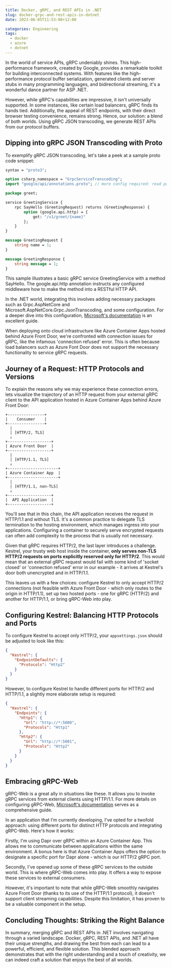 ```yaml
---
title: Docker, gRPC, and REST APIs in .NET
slug: docker-grpc-and-rest-apis-in-dotnet
date: 2023-06-05T11:53:00+12:00

categories: Engineering
tags:
  - docker
  - azure
  - dotnet
---
```


In the world of service APIs, gRPC undeniably shines. This high-performance framework, created by Google, provides a remarkable toolkit for building interconnected systems. With features like the high-performance protocol buffer serialization, generated clients and server stubs in many programming languages, and bidirectional streaming, it's a wonderful dance partner for ASP .NET.

However, while gRPC's capabilities are impressive, it isn't universally supported. In some instances, like certain load balancers, gRPC finds its hands tied. Additionally, the appeal of REST endpoints, with their direct browser testing convenience, remains strong. Hence, our solution: a blend of both worlds. Using gRPC JSON transcoding, we generate REST APIs from our protocol buffers.

## Dipping into gRPC JSON Transcoding with Proto

To exemplify gRPC JSON transcoding, let's take a peek at a sample proto code snippet:

```proto
syntax = "proto3";

option csharp_namespace = "GrpcServiceTranscoding";
import "google/api/annotations.proto"; // more config required: read post

package greet;

service GreetingService {
    rpc SayHello (GreetingRequest) returns (GreetingResponse) {
        option (google.api.http) = {
            get: "/v1/greet/{name}"
        };
    }
}

message GreetingRequest {
    string name = 1;
}

message GreetingResponse {
    string message = 1;
}
```

This sample illustrates a basic gRPC service GreetingService with a method SayHello. The google.api.http annotation instructs any configured middleware how to make the method into a RESTful HTTP API.

In the .NET world, integrating this involves adding necessary packages such as Grpc.AspNetCore and Microsoft.AspNetCore.Grpc.JsonTranscoding, and some configuration. For a deeper dive into this configuration, [Microsoft's documentation](https://learn.microsoft.com/en-nz/aspnet/core/grpc/json-transcoding) is an excellent guide.

When deploying onto cloud infrastructure like Azure Container Apps hosted behind Azure Front Door, we're confronted with connection issues for gRPC, like the infamous 'connection refused' error. This is often because load balancers such as Azure Font Door does not support the necessary functionality to service gRPC requests.

## Journey of a Request: HTTP Protocols and Versions

To explain the reasons why we may experience these connection errors, lets visualize the trajectory of an HTTP request from your external gRPC client to the API application hosted in Azure Container Apps behind Azure Front Door:

```
+----------------+
|    Consumer    |
+----------------+
  |
  | [HTTP/2, TLS]
  ↓
+-------------------+
| Azure Front Door  |
+-------------------+
  |
  | [HTTP/1.1, TLS]
  ↓
+----------------------+
| Azure Container App  |
+----------------------+
  |
  | [HTTP/1.1, non-TLS]
  ↓
+-------------------+
|  API Application  |
+-------------------+
```

You'll see that in this chain, the API application receives the request in HTTP/1.1 and without TLS. It's a common practice to delegate TLS termination to the hosting environment, which manages ingress into your applications. Configuring a container to securely serve encrypted requests can often add complexity to the process that is usually not necessary.

Given that gRPC requires HTTP/2, the last layer introduces a challenge. Kestrel, your trusty web host inside the container, **only serves non-TLS HTTP/2 requests on ports explicitly reserved only for HTTP/2**. This would mean that an external gRPC request would fail with some kind of 'socket closed' or 'connection refused' error in our example - it arrives at Kestrel's door both unencrypted and in HTTP/1.1.

This leaves us with a few choices: configure Kestrel to only accept HTTP/2 connections (not feasible with Azure Front Door - which only routes to the origin in HTTP/1.1), set up two hosted ports - one for gRPC (HTTP/2) and another for HTTP/1.1, or bring gRPC-Web into play.

## Configuring Kestrel: Balancing HTTP Protocols and Ports

To configure Kestrel to accept only HTTP/2, your `appsettings.json` should be adjusted to look like this:

```json
{
  "Kestrel": {
    "EndpointDefaults": {
      "Protocols": "Http2"
    }
  }
}
```

However, to configure Kestrel to handle different ports for HTTP/2 and HTTP/1.1, a slightly more elaborate setup is required:

```json
{
  "Kestrel": {
    "Endpoints": {
      "Http1": {
        "Url": "http://*:5000",
        "Protocols": "Http1"
      },
      "Http2": {
        "Url": "http://*:5001",
        "Protocols": "Http2"
      }
    }
  }
}
```

## Embracing gRPC-Web

gRPC-Web is a great ally in situations like these. It allows you to invoke gRPC services from external clients using HTTP/1.1. For more details on configuring gRPC-Web, [Microsoft's documentation](https://learn.microsoft.com/en-nz/aspnet/core/grpc/grpcweb) serves as a comprehensive guide.

In an application that I'm currently developing, I've opted for a twofold approach: using different ports for distinct HTTP protocols and integrating gRPC-Web. Here's how it works: 

Firstly, I'm using Dapr over gRPC within an Azure Container App. This allows me to communicate between applications within the same environment. A bonus here is that Azure Container Apps offers the option to designate a specific port for Dapr alone - which is our HTTP/2 gRPC port.

Secondly, I've opened up some of these gRPC services to the outside world. This is where gRPC-Web comes into play. It offers a way to expose these services to external consumers. 

However, it's important to note that while gRPC-Web smoothly navigates Azure Front Door (thanks to its use of the HTTP/1.1 protocol), it doesn't support client streaming capabilities. Despite this limitation, it has proven to be a valuable component in the setup.

## Concluding Thoughts: Striking the Right Balance

In summary, merging gRPC and REST APIs in .NET involves navigating through a varied landscape. Docker, gRPC, REST APIs, and .NET all have their unique strengths, and drawing the best from each can lead to a powerful, efficient, and flexible solution. This blended approach demonstrates that with the right understanding and a touch of creativity, we can indeed craft a solution that enjoys the best of all worlds.